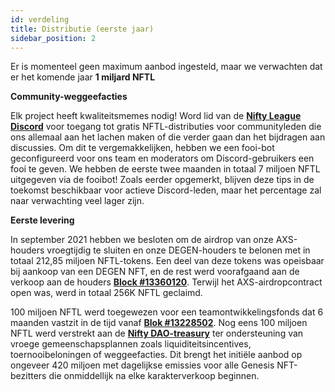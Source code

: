 ```yaml
---
id: verdeling
title: Distributie (eerste jaar)
sidebar_position: 2
---
```


Er is momenteel geen maximum aanbod ingesteld, maar we verwachten dat er het komende jaar **1 miljard NFTL**

**Community-weggeefacties**

Elk project heeft kwaliteitsmemes nodig! Word lid van de **[Nifty League Discord](https://discord.gg/niftyleague)** voor toegang tot gratis NFTL-distributies voor communityleden die ons allemaal aan het lachen maken of die verder gaan dan het bijdragen aan discussies. Om dit te vergemakkelijken, hebben we een fooi-bot geconfigureerd voor ons team en moderators om Discord-gebruikers een fooi te geven. We hebben de eerste twee maanden in totaal 7 miljoen NFTL uitgegeven via de fooibot! Zoals eerder opgemerkt, blijven deze tips in de toekomst beschikbaar voor actieve Discord-leden, maar het percentage zal naar verwachting veel lager zijn.

**Eerste levering**

In september 2021 hebben we besloten om de airdrop van onze AXS-houders vroegtijdig te sluiten en onze DEGEN-houders te belonen met in totaal 212,85 miljoen NFTL-tokens. Een deel van deze tokens was opeisbaar bij aankoop van een DEGEN NFT, en de rest werd voorafgaand aan de verkoop aan de houders **[Block #13360120](https://etherscan.io/block/13360120)**. Terwijl het AXS-airdropcontract open was, werd in totaal 256K NFTL geclaimd.

100 miljoen NFTL werd toegewezen voor een teamontwikkelingsfonds dat 6 maanden vastzit in de tijd vanaf **[Blok #13228502](https://etherscan.io/tx/0x3649b00464903b78608f8de9308aec339ecd7446f1dc2de26a9913d2d5468ecf)**. Nog eens 100 miljoen NFTL werd verstrekt aan de **[Nifty DAO-treasury](https://etherscan.io/address/0xd06ae6fb7eade890f3e295d69a6679380c9456c1)** ter ondersteuning van vroege gemeenschapsplannen zoals liquiditeitsincentives, toernooibeloningen of weggeefacties. Dit brengt het initiële aanbod op ongeveer 420 miljoen met dagelijkse emissies voor alle Genesis NFT-bezitters die onmiddellijk na elke karakterverkoop beginnen.
